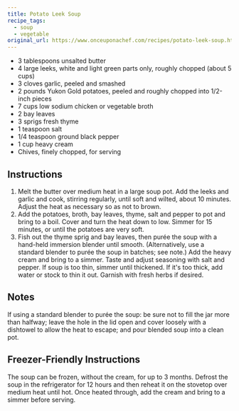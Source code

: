 ```yaml
---
title: Potato Leek Soup
recipe_tags: 
  - soup
  - vegetable
original_url: https://www.onceuponachef.com/recipes/potato-leek-soup.html
---
```


* 3 tablespoons unsalted butter
* 4 large leeks, white and light green parts only, roughly chopped (about 5 cups)
* 3 cloves garlic, peeled and smashed
* 2 pounds Yukon Gold potatoes, peeled and roughly chopped into 1/2-inch pieces
* 7 cups low sodium chicken or vegetable broth
* 2 bay leaves
* 3 sprigs fresh thyme
* 1 teaspoon salt
* 1/4 teaspoon ground black pepper
* 1 cup heavy cream
* Chives, finely chopped, for serving

## Instructions

1. Melt the butter over medium heat in a large soup pot. Add the leeks and garlic and cook, stirring regularly, until soft and wilted, about 10 minutes. Adjust the heat as necessary so as not to brown.
1. Add the potatoes, broth, bay leaves, thyme, salt and pepper to pot and bring to a boil. Cover and turn the heat down to low. Simmer for 15 minutes, or until the potatoes are very soft.
1. Fish out the thyme sprig and bay leaves, then purée the soup with a hand-held immersion blender until smooth. (Alternatively, use a standard blender to purée the soup in batches; see note.) Add the heavy cream and bring to a simmer. Taste and adjust seasoning with salt and pepper. If soup is too thin, simmer until thickened. If it's too thick, add water or stock to thin it out. Garnish with fresh herbs if desired.

## Notes

If using a standard blender to purée the soup: be sure not to fill the jar more than halfway; leave the hole in the lid open and cover loosely with a dishtowel to allow the heat to escape; and pour blended soup into a clean pot.

## Freezer-Friendly Instructions

The soup can be frozen, without the cream, for up to 3 months. Defrost the soup in the refrigerator for 12 hours and then reheat it on the stovetop over medium heat until hot. Once heated through, add the cream and bring to a simmer before serving.

